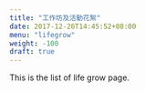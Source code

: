 ```yaml
---
title: "工作坊及活動花絮"
date: 2017-12-26T14:45:52+08:00
menu: "lifegrow"
weight: -100
draft: true
---
```

This is the list of life grow page.

